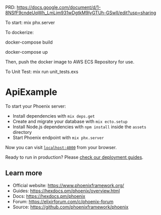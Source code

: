 PRD: https://docs.google.com/document/d/1-8NSfF9cndeUqWh_LmLjm931wDgtkM9lyGTUh-GSwlI/edit?usp=sharing

To start: mix phx.server

To dockerize:

docker-compose build

docker-compose up

Then, push the docker image to AWS ECS Repository for use.


To Unit Test: mix run unit_tests.exs

# ApiExample

To start your Phoenix server:

  * Install dependencies with `mix deps.get`
  * Create and migrate your database with `mix ecto.setup`
  * Install Node.js dependencies with `npm install` inside the `assets` directory
  * Start Phoenix endpoint with `mix phx.server`

Now you can visit [`localhost:4000`](http://localhost:4000) from your browser.

Ready to run in production? Please [check our deployment guides](https://hexdocs.pm/phoenix/deployment.html).

## Learn more

  * Official website: https://www.phoenixframework.org/
  * Guides: https://hexdocs.pm/phoenix/overview.html
  * Docs: https://hexdocs.pm/phoenix
  * Forum: https://elixirforum.com/c/phoenix-forum
  * Source: https://github.com/phoenixframework/phoenix
